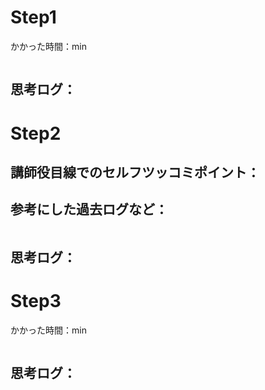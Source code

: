 # Step1

<!--
目的: 方法を思いつく

方法
5分考えてわからなかったら答えをみる
答えを見て理解したと思ったら全部消して答えを隠して書く
5分筆が止まったらもう一回みて全部消す
正解したら終わり
-->

かかった時間：min

```
```
思考ログ：
- 

<!--
何がわからなかったか
-

何を考えて解いていたか
-

想定ユースケース
-

正解してから気づいたこと
-
-->

# Step2

<!--
目的: 自然な書き方を考えて整理する

方法
Step1のコードを読みやすくしてみる
他の人のコードを2つは読んでみること
正解したら終わり

以下をメモに残すこと
講師陣はどのようなコメントを残すだろうか？
他の人のコードを読んで考えたこと
改善する時にかんがえたこと
-->

講師役目線でのセルフツッコミポイント：
- 

参考にした過去ログなど：
- 


```
```
思考ログ：
- 

# Step3

<!--
目的: 覚えられないのは、なんか素直じゃないはずなので、そこを探し、ゴールに到達する

 方法
 時間を測りながらもう一度解く
 10分以内に一度もエラーを吐かず正解
 これを3回連続でできたら終わり
 レビューを受ける

-->
かかった時間：min

```
```
思考ログ：
- 
